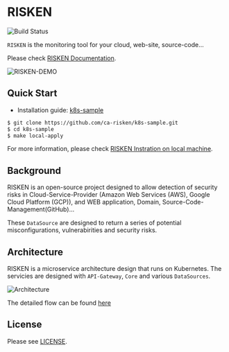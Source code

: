 # RISKEN

![Build Status](https://codebuild.ap-northeast-1.amazonaws.com/badges?uuid=eyJlbmNyeXB0ZWREYXRhIjoieFQ1ZGdWU1ZnRktuYmZMNWhoNHZ0WTBCbGo5dVM2OG9Ld0cyZTQ5NDYvZkQvUkJKT01pTnF6NThxVjN4Tk8veEs1eTB1MTJudTRYTkFIbHZWT2V1enpJPSIsIml2UGFyYW1ldGVyU3BlYyI6ImtBN28zbFlOU3k5Y1JnalAiLCJtYXRlcmlhbFNldFNlcmlhbCI6MX0%3D&branch=main)

`RISKEN` is the monitoring tool for your cloud, web-site, source-code...

Please check [RISKEN Documentation](https://docs.security-hub.jp/).

![RISKEN-DEMO](https://user-images.githubusercontent.com/25426601/139181590-3cfdc4c6-7c36-4d9c-9dad-10c76a532de6.gif)

## Quick Start

- Installation guide: [k8s-sample](https://github.com/ca-risken/k8s-sample) 
```bash
$ git clone https://github.com/ca-risken/k8s-sample.git
$ cd k8s-sample
$ make local-apply
```

For more information, please check [RISKEN Instration on local machine](https://docs.security-hub.jp/admin/infra_local/).

## Background

RISKEN is an open-source project designed to allow detection of security risks in Cloud-Service-Provider (Amazon Web Services (AWS), Google Cloud Platform (GCP)), and WEB application, Domain, Source-Code-Management(GitHub)...

These `DataSource` are designed to return a series of potential misconfigurations, vulnerabirities and security risks.

## Architecture

RISKEN is a microservice architecture design that runs on Kubernetes.
The servicies are designed with `API-Gateway`, `Core` and various `DataSources`.

![Architecture](https://user-images.githubusercontent.com/25426601/139044505-308e49ed-9fc5-4656-bd4e-59db7f65b61f.png "Architecture")

The detailed flow can be found [here](https://docs.security-hub.jp/admin/infra_architecture/)

## License

Please see [LICENSE](https://github.com/ca-risken/doc/blob/master/LICENSE).
